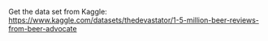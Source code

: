 Get the data set from Kaggle: https://www.kaggle.com/datasets/thedevastator/1-5-million-beer-reviews-from-beer-advocate